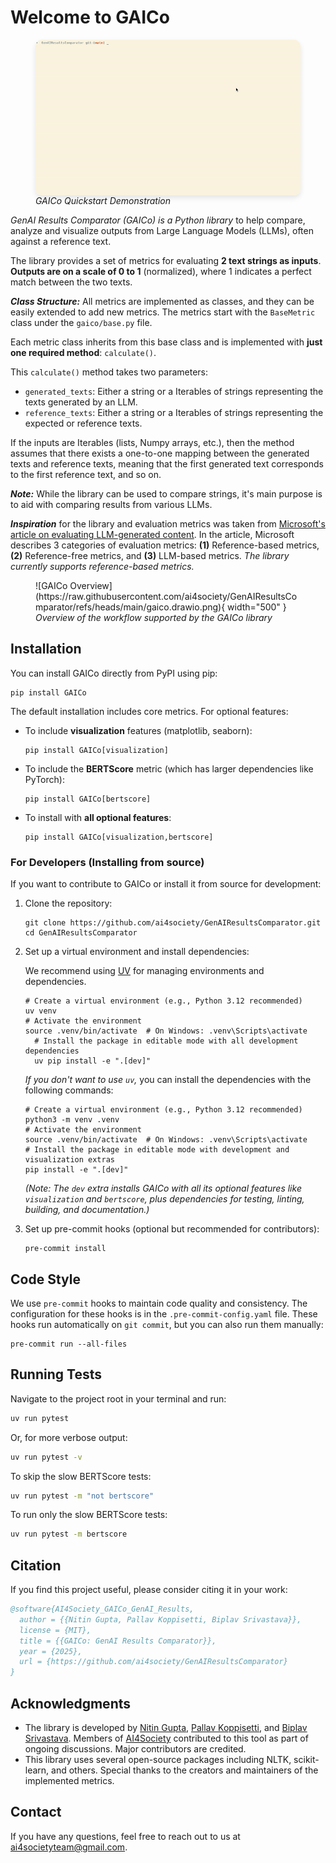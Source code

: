 # Welcome to GAICo

<figure markdown="span">
  <img src="https://raw.githubusercontent.com/ai4society/GenAIResultsComparator/refs/heads/main/quickstart.gif" alt="GIF Showing GAICo's Quickstart" style="display: block; margin: auto; border-radius: 10px; box-shadow: 0 4px 8px rgba(0, 0, 0, 0.1);">
  <figcaption><em>GAICo Quickstart Demonstration</em></figcaption>
</figure>

_GenAI Results Comparator (GAICo) is a Python library_ to help compare, analyze and visualize outputs from Large Language Models (LLMs), often against a reference text.

The library provides a set of metrics for evaluating **2 text strings as inputs**. **Outputs are on a scale of 0 to 1** (normalized), where 1 indicates a perfect match between the two texts.

**_Class Structure:_** All metrics are implemented as classes, and they can be easily extended to add new metrics. The metrics start with the `BaseMetric` class under the `gaico/base.py` file.

Each metric class inherits from this base class and is implemented with **just one required method**: `calculate()`.

This `calculate()` method takes two parameters:

- `generated_texts`: Either a string or a Iterables of strings representing the texts generated by an LLM.
- `reference_texts`: Either a string or a Iterables of strings representing the expected or reference texts.

If the inputs are Iterables (lists, Numpy arrays, etc.), then the method assumes that there exists a one-to-one mapping between the generated texts and reference texts, meaning that the first generated text corresponds to the first reference text, and so on.

**_Note:_** While the library can be used to compare strings, it's main purpose is to aid with comparing results from various LLMs.

**_Inspiration_** for the library and evaluation metrics was taken from [Microsoft's
article on evaluating LLM-generated content](https://learn.microsoft.com/en-us/ai/playbook/technology-guidance/generative-ai/working-with-llms/evaluation/list-of-eval-metrics). In the article, Microsoft describes 3 categories of evaluation metrics: **(1)** Reference-based metrics, **(2)** Reference-free metrics, and **(3)** LLM-based metrics. _The library currently supports reference-based metrics._

<figure markdown="span">
  ![GAICo Overview](https://raw.githubusercontent.com/ai4society/GenAIResultsComparator/refs/heads/main/gaico.drawio.png){ width="500" }
  <figcaption><em>Overview of the workflow supported by the <i>GAICo</i> library</em></figcaption>
</figure>

## Installation

You can install GAICo directly from PyPI using pip:

```shell
pip install GAICo
```

The default installation includes core metrics. For optional features:

- To include **visualization** features (matplotlib, seaborn):

  ```shell
  pip install GAICo[visualization]
  ```

- To include the **BERTScore** metric (which has larger dependencies like PyTorch):

  ```shell
  pip install GAICo[bertscore]
  ```

- To install with **all optional features**:
  ```shell
  pip install GAICo[visualization,bertscore]
  ```

### For Developers (Installing from source)

If you want to contribute to GAICo or install it from source for development:

1. Clone the repository:
   ```shell
   git clone https://github.com/ai4society/GenAIResultsComparator.git
   cd GenAIResultsComparator
   ```
2. Set up a virtual environment and install dependencies:

    We recommend using [UV](https://docs.astral.sh/uv/#installation) for managing environments and dependencies.

    ```shell
    # Create a virtual environment (e.g., Python 3.12 recommended)
    uv venv
    # Activate the environment
    source .venv/bin/activate  # On Windows: .venv\Scripts\activate
      # Install the package in editable mode with all development dependencies
      uv pip install -e ".[dev]"
    ```

    _If you don't want to use `uv`,_ you can install the dependencies with the following commands:

    ```shell
    # Create a virtual environment (e.g., Python 3.12 recommended)
    python3 -m venv .venv
    # Activate the environment
    source .venv/bin/activate  # On Windows: .venv\Scripts\activate
    # Install the package in editable mode with development and visualization extras
    pip install -e ".[dev]"
    ```

    _(Note: The `dev` extra installs GAICo with all its optional features like `visualization` and `bertscore`, plus dependencies for testing, linting, building, and documentation.)_

3. Set up pre-commit hooks (optional but recommended for contributors):

    ```shell
    pre-commit install
    ```

## Code Style

We use `pre-commit` hooks to maintain code quality and consistency. The configuration for these hooks is in the `.pre-commit-config.yaml` file. These hooks run automatically on `git commit`, but you can also run them manually:

```
pre-commit run --all-files
```

## Running Tests

Navigate to the project root in your terminal and run:

```bash
uv run pytest
```

Or, for more verbose output:

```bash
uv run pytest -v
```

To skip the slow BERTScore tests:

```bash
uv run pytest -m "not bertscore"
```

To run only the slow BERTScore tests:

```bash
uv run pytest -m bertscore
```

## Citation

If you find this project useful, please consider citing it in your work:

```bibtex
@software{AI4Society_GAICo_GenAI_Results,
  author = {{Nitin Gupta, Pallav Koppisetti, Biplav Srivastava}},
  license = {MIT},
  title = {{GAICo: GenAI Results Comparator}},
  year = {2025},
  url = {https://github.com/ai4society/GenAIResultsComparator}
}
```

## Acknowledgments

- The library is developed by [Nitin Gupta](https://github.com/g-nitin), [Pallav Koppisetti](https://github.com/pallavkoppisetti), and [Biplav Srivastava](https://github.com/biplav-s). Members of [AI4Society](https://ai4society.github.io) contributed to this tool as part of ongoing discussions. Major contributors are credited.
- This library uses several open-source packages including NLTK, scikit-learn, and others. Special thanks to the creators and maintainers of the implemented metrics.

## Contact

If you have any questions, feel free to reach out to us at [ai4societyteam@gmail.com](mailto:ai4societyteam@gmail.com).
